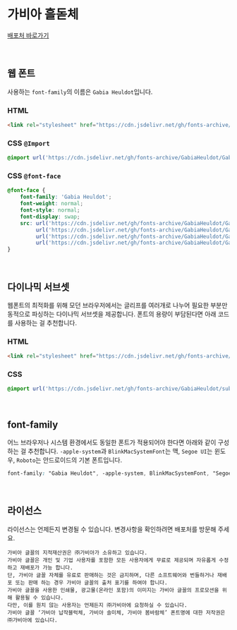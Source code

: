 # 가비아 흘돋체

[배포처 바로가기](https://font.gabia.com/2023)

&nbsp;

## 웹 폰트

사용하는 `font-family`의 이름은 `Gabia Heuldot`입니다.

### HTML

```html
<link rel="stylesheet" href="https://cdn.jsdelivr.net/gh/fonts-archive/GabiaHeuldot/GabiaHeuldot.css" type="text/css"/>
```

### CSS `@Import`

```css
@import url('https://cdn.jsdelivr.net/gh/fonts-archive/GabiaHeuldot/GabiaHeuldot.css');
```

### CSS `@font-face`

```css
@font-face {
    font-family: 'Gabia Heuldot';
    font-weight: normal;
    font-style: normal;
    font-display: swap;
    src: url('https://cdn.jsdelivr.net/gh/fonts-archive/GabiaHeuldot/GabiaHeuldot.woff2') format('woff2'),
         url('https://cdn.jsdelivr.net/gh/fonts-archive/GabiaHeuldot/GabiaHeuldot.woff') format('woff'),
         url('https://cdn.jsdelivr.net/gh/fonts-archive/GabiaHeuldot/GabiaHeuldot.otf') format('opentype'),
         url('https://cdn.jsdelivr.net/gh/fonts-archive/GabiaHeuldot/GabiaHeuldot.ttf') format('truetype');
}
```

&nbsp;

## 다이나믹 서브셋

웹폰트의 최적화를 위해 모던 브라우저에서는 글리프를 여러개로 나누어 필요한 부분만 동적으로 파싱하는 다이나믹 서브셋을 제공합니다. 폰트의 용량이 부담된다면 아래 코드를 사용하는 걸 추천합니다.

### HTML

```html
<link rel="stylesheet" href="https://cdn.jsdelivr.net/gh/fonts-archive/GabiaHeuldot/subsets/GabiaHeuldot-dynamic-subset.css" type="text/css"/>
```

### CSS

```css
@import url('https://cdn.jsdelivr.net/gh/fonts-archive/GabiaHeuldot/subsets/GabiaHeuldot-dynamic-subset.css');
```

&nbsp;

## font-family

어느 브라우저나 시스템 환경에서도 동일한 폰트가 적용되어야 한다면 아래와 같이 구성하는 걸 추천합니다. `-apple-system`과 `BlinkMacSystemFont`는 맥, `Segoe UI`는 윈도우, `Roboto`는 안드로이드의 기본 폰트입니다.

```css
font-family: "Gabia Heuldot", -apple-system, BlinkMacSystemFont, "Segoe UI", Roboto, Oxygen, Ubuntu, Cantarell, "Open Sans", "Helvetica Neue", sans-serif;
```

&nbsp;

## 라이선스

라이선스는 언제든지 변경될 수 있습니다. 변경사항을 확인하려면 배포처를 방문해 주세요.

```
가비아 글꼴의 지적재산권은 ㈜가비아가 소유하고 있습니다. 
가비아 글꼴은 개인 및 기업 사용자를 포함한 모든 사용자에게 무료로 제공되며 자유롭게 수정하고 재배포가 가능 합니다. 
단, 가비아 글꼴 자체를 유료로 판매하는 것은 금지하며, 다른 소프트웨어와 번들하거나 재배포 또는 판매 하는 경우 가비아 글꼴의 출처 표기를 하여야 합니다. 
가비아 글꼴을 사용한 인쇄물, 광고물(온라인 포함)의 이미지는 가비아 글꼴의 프로모션을 위해 활용될 수 있습니다. 
다만, 이를 원치 않는 사용자는 언제든지 ㈜가비아에 요청하실 수 있습니다. 
가비아 글꼴 ‘가비아 납작블럭체, 가비아 솔미체, 가비아 봄바람체’ 폰트명에 대한 저작권은 ㈜가비아에 있습니다.
```
